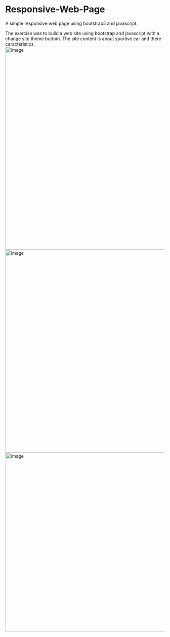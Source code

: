 # Responsive-Web-Page
A simple responsive web page using bootstrap5 and javascript. 

The exercise was to build a web site using bootstrap and javascript with a change site theme buttom. The site content is about sportive car and there caracteristics.
<img width="640" alt="image" src="https://user-images.githubusercontent.com/128395953/233434212-22f65897-af1a-45dd-935c-f16460d7ae44.png">
<img width="640" alt="image" src="https://user-images.githubusercontent.com/128395953/233434335-d297bb6d-c4b6-452d-a607-99903c62172c.png">
</br>
<img width="564" alt="image" src="https://user-images.githubusercontent.com/128395953/233434435-2ca45ccd-6f19-4cb6-b4a6-a7bf672c63db.png">



